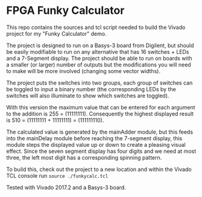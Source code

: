 # FPGA Funky Calculator

This repo contains the sources and tcl script needed to build the Vivado project for my "Funky Calculator" demo.

The project is designed to run on a Basys-3 board from Digilent, but should be easily modifiable to run on any alternative that has 16 switches + LEDs and a 7-Segment display. The project should be able to run on boards with a smaller (or larger) number of outputs but the modifications you will need to make will be more involved (changing some vector widths).

The project puts the switches into two groups, each group of switches can be toggled to input a binary number (the corresponding LEDs by the switches will also illuminate to show which switches are toggled).

With this version the maximum value that can be entered for each argument to the addition is 255 = (11111111). Consequently the highest displayed result is 510 = (11111111 + 11111111) = (111111110).

The calculated value is generated by the mainAdder module, but this feeds into the mainDelay module before reaching the 7-segment display, this module steps the displayed value up or down to create a pleasing visual effect. Since the seven segment display has four digits and we need at most three, the left most digit has a corresponding spinning pattern.

To build this, check out the project to a new location and within the Vivado TCL console run `source ./funkycalc.tcl`

Tested with Vivado 2017.2 and a Basys-3 board.
